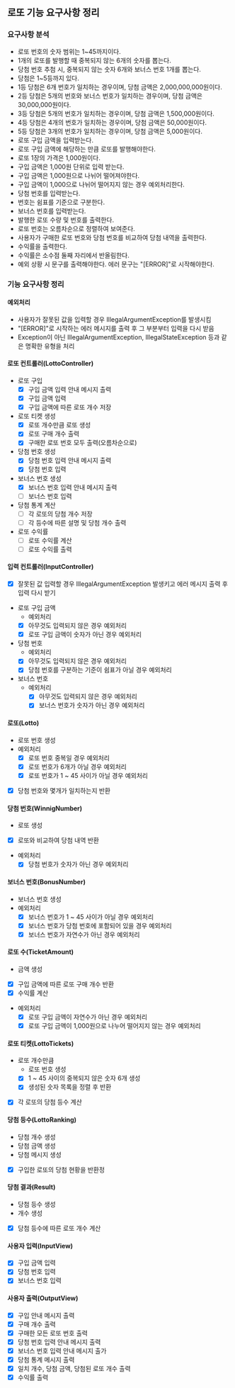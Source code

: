 ## 로또 기능 요구사항 정리
### 요구사항 분석
- 로또 번호의 숫자 범위는 1~45까지이다.
- 1개의 로또를 발행할 때 중복되지 않는 6개의 숫자를 뽑는다.
- 당첨 번호 추첨 시, 중복되지 않는 숫자 6개와 보너스 번호 1개를 뽑는다.
- 당첨은 1~5등까지 있다.
- 1등 당첨은 6개 번호가 일치하는 경우이며, 당첨 금액은 2,000,000,000원이다.
- 2등 당첨은 5개의 번호와 보너스 번호가 일치하는 경우이며, 당첨 금액은 30,000,000원이다.
- 3등 당첨은 5개의 번호가 일치하는 경우이며, 당첨 금액은 1,500,000원이다.
- 4등 당첨은 4개의 번호가 일치하는 경우이며, 당첨 금액은 50,000원이다.
- 5등 당첨은 3개의 번호가 일치하는 경우이며, 당첨 금액은 5,000원이다.
- 로또 구입 금액을 입력받는다.
- 로또 구입 금액에 해당하는 만큼 로또를 발행해야한다.
- 로또 1장의 가격은 1,000원이다.
- 구입 금액은 1,000원 단위로 입력 받는다.
- 구입 금액은 1,000원으로 나뉘어 떨어져야한다.
- 구입 금액이 1,000으로 나뉘어 떨어지지 않는 경우 예외처리한다.
- 당첨 번호를 입력받는다.
- 번호는 쉼표를 기준으로 구분한다.
- 보너스 번호를 입력받는다.
- 발행한 로또 수량 및 번호를 출력한다.
- 로또 번호는 오름차순으로 정렬하여 보여준다.
- 사용자가 구매한 로또 번호와 당첨 번호를 비교하여 당첨 내역을 출력한다.
- 수익률을 출력한다.
- 수익률은 소수점 둘째 자리에서 반올림한다.
- 예외 상황 시 문구를 출력해야한다. 에러 문구는 "[ERROR]"로 시작해야한다.

### 기능 요구사항 정리
#### 예외처리
- 사용자가 잘못된 값을 입력할 경우 IllegalArgumentException를 발생시킴
- "[ERROR]"로 시작하는 에러 메시지를 출력 후 그 부분부터 입력을 다시 받음
- Exception이 아닌 IllegalArgumentException, IllegalStateException 등과 같은 명확한 유형을 처리

#### 로또 컨트롤러(LottoController)
- 로또 구입
  - [x] 구입 금액 입력 안내 메시지 출력
  - [x] 구입 금액 입력
  - [x] 구입 금액에 따른 로또 개수 저장
- 로또 티켓 생성
  - [x] 로또 개수만큼 로또 생성
  - [x] 로또 구매 개수 출력
  - [x] 구매한 로또 번호 모두 출력(오름차순으로)
- 당첨 번호 생성
  - [x] 당첨 번호 입력 안내 메시지 출력
  - [x] 당첨 번호 입력
- 보너스 번호 생성
  - [x] 보너스 번호 입력 안내 메시지 출력
  - [ ] 보너스 번호 입력
- 당첨 통계 계산
  - [ ] 각 로또의 당첨 개수 저장
  - [ ] 각 등수에 따른 설명 및 당첨 개수 출력
- 로또 수익률
  - [ ] 로또 수익률 계산
  - [ ] 로또 수익률 출력

#### 입력 컨트롤러(InputController)
- [x] 잘못된 값 입력할 경우 IllegalArgumentException 발생키고 에러 메시지 출력 후 입력 다시 받기
- 로또 구입 금액
  - 예외처리
  - [x] 아무것도 입력되지 않은 경우 예외처리
  - [x] 로또 구입 금액이 숫자가 아닌 경우 예외처리
- 당첨 번호
  - 예외처리
  - [x] 아무것도 입력되지 않은 경우 예외처리
  - [x] 당첨 번호를 구분하는 기준이 쉼표가 아닐 경우 예외처리
- 보너스 번호
    - 예외처리
      - [x] 아무것도 입력되지 않은 경우 예외처리
      - [x] 보너스 번호가 숫자가 아닌 경우 예외처리

#### 로또(Lotto)
- 로또 번호 생성
- 예외처리
  - [x] 로또 번호 중복일 경우 예외처리
  - [x] 로또 번호가 6개가 아닐 경우 예외처리
  - [x] 로또 번호가 1 ~ 45 사이가 아닐 경우 예외처리
- [x] 당첨 번호와 몇개가 일치하는지 반환

#### 당첨 번호(WinnigNumber)
- 로또 생성
- [x] 로또와 비교하여 당첨 내역 반환
- 예외처리
  - [x] 당첨 번호가 숫자가 아닌 경우 예외처리

#### 보너스 번호(BonusNumber)
- 보너스 번호 생성
- 예외처리
  - [x] 보너스 번호가 1 ~ 45 사이가 아닐 경우 예외처리
  - [x] 보너스 번호가 당첨 번호에 포함되어 있을 경우 예외처리
  - [x] 보너스 번호가 자연수가 아닌 경우 예외처리

#### 로또 수(TicketAmount)
- 금액 생성
- [x] 구입 금액에 따른 로또 구매 개수 반환
- [x] 수익률 계산
- 예외처리
  - [x] 로또 구입 금액이 자연수가 아닌 경우 예외처리
  - [x] 로또 구입 금액이 1,000원으로 나누어 떨어지지 않는 경우 예외처리

#### 로또 티켓(LottoTickets)
- 로또 개수만큼
  - 로또 번호 생성
  - [x] 1 ~ 45 사이의 중복되지 않은 숫자 6개 생성
  - [x] 생성된 숫자 목록을 정렬 후 반환
- [x] 각 로또의 당첨 등수 계산

#### 당첨 등수(LottoRanking)
- 당첨 개수 생성
- 당첨 금액 생성
- 당첨 메시지 생성
- [x] 구입한 로또의 당첨 현황을 반환정

#### 당첨 결과(Result)
- 당첨 등수 생성
- 개수 생성
- [x] 당첨 등수에 따른 로또 개수 계산

#### 사용자 입력(InputView)
- [x] 구입 금액 입력
- [x] 당첨 번호 입력
- [x] 보너스 번호 입력

#### 사용자 출력(OutputView)
- [x] 구입 안내 메시지 출력
- [x] 구매 개수 출력
- [x] 구매한 모든 로또 번호 출력
- [x] 당첨 번호 입력 안내 메시지 출력
- [x] 보너스 번호 입력 안내 메시지 출가
- [x] 당첨 통계 메시지 출력
- [x] 일치 개수, 당첨 금액, 당첨된 로또 개수 출력
- [x] 수익률 출력